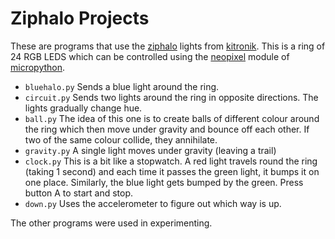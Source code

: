 # Ziphalo Projects

These are programs that use the [ziphalo](https://www.kitronik.co.uk/5625-zip-halo-for-the-bbc-microbit.html) lights from [kitronik](https://www.kitronik.co.uk/).
This is a ring of 24 RGB LEDS which can be controlled using the
[neopixel](http://microbit-micropython.readthedocs.io/en/latest/neopixel.html) module of [micropython](http://microbit-micropython.readthedocs.io/en/latest/index.html).

* `bluehalo.py`  Sends a blue light around the ring.
* `circuit.py`  Sends two lights around the ring in opposite
   directions.  The lights gradually change hue.
* `ball.py`  The idea of this one is to create balls of different
   colour around the ring which then move under gravity and bounce off
   each other.  If two of the same colour collide, they annihilate.
* `gravity.py`  A single light moves under gravity (leaving a trail)
* `clock.py`  This is a bit like a stopwatch.  A red light travels
   round the ring (taking 1 second) and each time it passes the green
   light, it bumps it on one place.  Similarly, the blue light gets
   bumped by the green.  Press button A to start and stop.
* `down.py`  Uses the accelerometer to figure out which way is up.

The other programs were used in experimenting.
